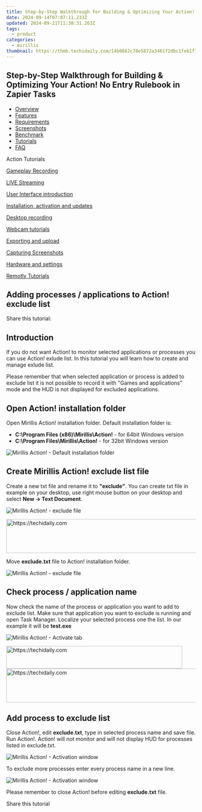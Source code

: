 ```yaml
---
title: Step-by-Step Walkthrough for Building & Optimizing Your Action! No Entry Rulebook in Zapier Tasks
date: 2024-09-14T07:07:11.233Z
updated: 2024-09-21T11:38:31.263Z
tags:
  - product
categories:
  - mirillis
thumbnail: https://thmb.techidaily.com/14b0662c78e5872a3461f2dbc1feb1f76e4bd1f2823265595248b4cc420c76ab.jpg
---
```


## Step-by-Step Walkthrough for Building & Optimizing Your Action! No Entry Rulebook in Zapier Tasks

* [Overview](https://tools.techidaily.com/mirillis/products/)
* [Features](https://tools.techidaily.com/mirillis/products/)
* [Requirements](https://tools.techidaily.com/mirillis/products/)
* [Screenshots](https://tools.techidaily.com/mirillis/products/)
* [Benchmark](https://tools.techidaily.com/mirillis/products/)
* [Tutorials](https://tools.techidaily.com/mirillis/products/)
* [FAQ](https://tools.techidaily.com/mirillis/products/)

Action Tutorials

[Gameplay Recording](https://tools.techidaily.com/mirillis/products/) 

[LIVE Streaming](https://tools.techidaily.com/mirillis/products/) 

[User Interface introduction](https://tools.techidaily.com/mirillis/products/) 

[Installation, activation and updates](https://tools.techidaily.com/mirillis/products/) 

[Desktop recording](https://tools.techidaily.com/mirillis/products/) 

[Webcam tutorials](https://tools.techidaily.com/mirillis/products/) 

[Exporting and upload](https://tools.techidaily.com/mirillis/products/) 

[Capturing Screenshots](https://tools.techidaily.com/mirillis/products/) 

[Hardware and settings](https://tools.techidaily.com/mirillis/products/) 

[Remotly Tutorials](https://remotly.com/tutorials/getting-started-with-remotly-for-windows-pc) 

## Adding processes / applications to Action! exclude list

  
 Share this tutorial:

##  Introduction 

 If you do not want Action! to monitor selected applications or processes you can use Action! exlude list. In this tutorial you will learn how to create and manage exlude list. 

 Please remember that when selected application or process is added to exclude list it is not possible to record it with "Games and applications" mode and the HUD is not displayed for excluded applications.

##  Open Action! installation folder 

 Open Mirillis Action! installation folder. Default installation folder is:

* **C:\\Program Files (x86)\\Mirillis\\Action!** \- for 64bit Windows version
* **C:\\Program Files\\Mirillis\\Action!** \- for 32bit Windows version

![Mirillis Action! - Default installation folder](https://mirillis.com/res/old/gfx/tutorials/hardware_settings/mirillis_action_default_installation_folder.jpg "Default installation folder") 

##  Create Mirillis Action! exclude list file 

 Create a new txt file and rename it to **"exclude"**. You can create txt file in example on your desktop, use right mouse button on your desktop and select **New -> Text Document**.

![Mirillis Action! - exclude file](https://mirillis.com/res/old/gfx/tutorials/hardware_settings/mirillis_action_exclude_file.jpg "Action! exclude file") 

<!-- affiliate ads begin -->
<a href="https://appsumo.8odi.net/c/5597632/2044585/7443" target="_top" id="2044585">
  <img src="//a.impactradius-go.com/display-ad/7443-2044585" border="0" alt="https://techidaily.com" width="728" height="90"/>
</a>
<img height="0" width="0" src="https://appsumo.8odi.net/i/5597632/2044585/7443" style="position:absolute;visibility:hidden;" border="0" />
<!-- affiliate ads end -->

 Move **exclude.txt** file to Action! installation folder.

![Mirillis Action! - exclude file](https://mirillis.com/res/old/gfx/tutorials/hardware_settings/mirillis_action_default_installation_folder_exclude_file.jpg "Action! exclude file") 

##  Check process / application name 

 Now check the name of the process or application you want to add to exclude list. Make sure that application you want to exclude is running and open Task Manager. Localize your selected process one the list. In our example it will be **test.exe** 

![Mirillis Action! - Activate tab](https://mirillis.com/res/old/gfx/tutorials/hardware_settings/mirillis_action_exclude_task_manager.jpg "Select activate tab") 

<!-- affiliate ads begin -->
<a href="https://25home.pxf.io/c/5597632/2148648/16836" target="_top" id="2148648">
  <img src="//a.impactradius-go.com/display-ad/16836-2148648" border="0" alt="https://techidaily.com" width="468" height="60"/>
</a>
<img height="0" width="0" src="https://25home.pxf.io/i/5597632/2148648/16836" style="position:absolute;visibility:hidden;" border="0" />
<!-- affiliate ads end -->

<!-- affiliate ads begin -->
<a href="https://appsumo.8odi.net/c/5597632/2043593/7443" target="_top" id="2043593">
  <img src="//a.impactradius-go.com/display-ad/7443-2043593" border="0" alt="https://techidaily.com" width="728" height="90"/>
</a>
<img height="0" width="0" src="https://appsumo.8odi.net/i/5597632/2043593/7443" style="position:absolute;visibility:hidden;" border="0" />
<!-- affiliate ads end -->

## Add process to exclude list 

 Close Action!, edit **exclude.txt**, type in selected process name and save file. Run Action!. Action! will not monitor and will not display HUD for processes listed in exclude.txt. 

![Mirillis Action! - Activation window](https://mirillis.com/res/old/gfx/tutorials/hardware_settings/mirillis_action_edit_exclude_list.jpg "Activation window with all fields filled in") 

 To exclude more processes enter every process name in a new line. 

![Mirillis Action! - Activation window](https://mirillis.com/res/old/gfx/tutorials/hardware_settings/mirillis_action_edit_exclude_list2.jpg "Activation window with all fields filled in") 

 Please remember to close Action! before editing **exclude.txt** file. 

  
Share this tutorial

<ins class="adsbygoogle"
     style="display:block"
     data-ad-format="autorelaxed"
     data-ad-client="ca-pub-7571918770474297"
     data-ad-slot="1223367746"></ins>

<ins class="adsbygoogle"
     style="display:block"
     data-ad-client="ca-pub-7571918770474297"
     data-ad-slot="8358498916"
     data-ad-format="auto"
     data-full-width-responsive="true"></ins>



